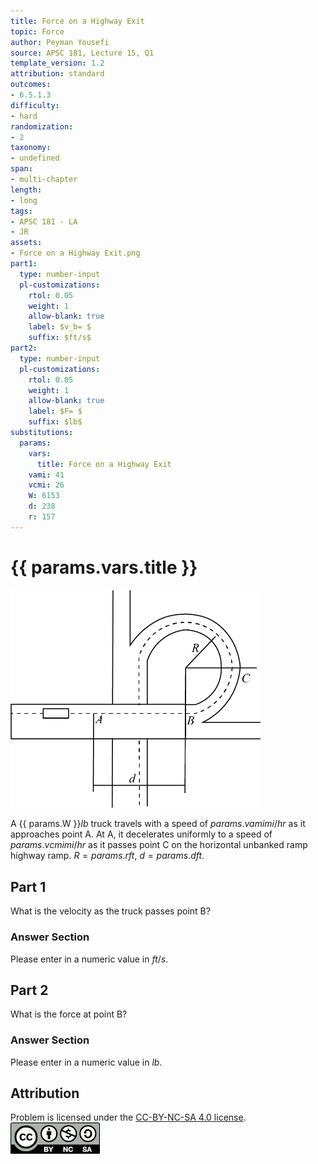 ```yaml
---
title: Force on a Highway Exit
topic: Force
author: Peyman Yousefi
source: APSC 181, Lecture 15, Q1
template_version: 1.2
attribution: standard
outcomes:
- 6.5.1.3
difficulty:
- hard
randomization:
- 2
taxonomy:
- undefined
span:
- multi-chapter
length:
- long
tags:
- APSC 181 - LA
- JR
assets:
- Force on a Highway Exit.png
part1:
  type: number-input
  pl-customizations:
    rtol: 0.05
    weight: 1
    allow-blank: true
    label: $v_b= $
    suffix: $ft/s$
part2:
  type: number-input
  pl-customizations:
    rtol: 0.05
    weight: 1
    allow-blank: true
    label: $F= $
    suffix: $lb$
substitutions:
  params:
    vars:
      title: Force on a Highway Exit
    vami: 41
    vcmi: 26
    W: 6153
    d: 238
    r: 157
---
```

# {{ params.vars.title }}
<img src="Force on a Highway Exit.png" width=400>

A {{ params.W }}$lb$ truck travels with a speed of ${{ params.vami }}mi/hr$ as it approaches point A. At A, it decelerates uniformly to a speed of ${{ params.vcmi }}mi/hr$ as it passes point C on the horizontal unbanked ramp highway ramp.
$R = {{ params.r }}ft$, $d = {{ params.d }}ft$.

## Part 1

What is the velocity as the truck passes point B?

### Answer Section

Please enter in a numeric value in $ft/s$.

## Part 2

What is the force at point B?

### Answer Section

Please enter in a numeric value in $lb$.

## Attribution

Problem is licensed under the [CC-BY-NC-SA 4.0 license](https://creativecommons.org/licenses/by-nc-sa/4.0/).<br> ![The Creative Commons 4.0 license requiring attribution-BY, non-commercial-NC, and share-alike-SA license.](https://raw.githubusercontent.com/firasm/bits/master/by-nc-sa.png)